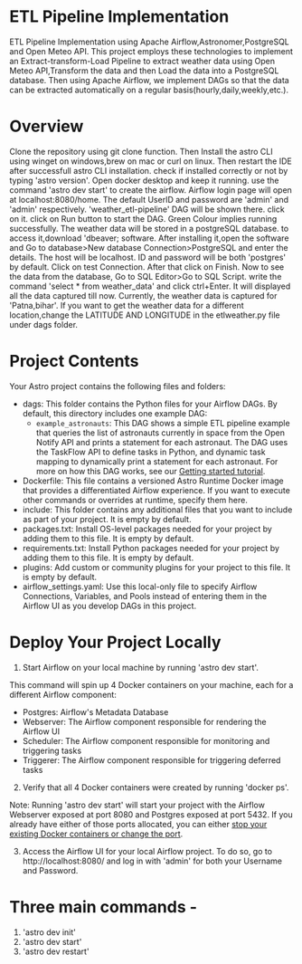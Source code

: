 ETL Pipeline Implementation
===========================

ETL Pipeline Implementation using Apache Airflow,Astronomer,PostgreSQL and Open Meteo API. This project employs these technologies to implement an Extract-transform-Load Pipeline to extract weather data using Open Meteo API,Transform the data and then Load the data into a PostgreSQL database. Then using Apache Airflow, we implement DAGs so that the data can be extracted automatically on a regular basis(hourly,daily,weekly,etc.).

Overview
========

Clone the repository using git clone function. Then Install the astro CLI using winget on windows,brew on mac or curl on linux. Then restart the IDE after successfull astro CLI installation. check if installed correctly or not by typing 'astro version'. Open docker desktop and keep it running. use the command 'astro dev start' to create the airflow. Airflow login page will open at localhost:8080/home. The default UserID and password are 'admin' and 'admin' respectively. 'weather_etl-pipeline' DAG will be shown there. click on it. click on Run button to start the DAG. Green Colour implies running successfully. The weather data will be stored in a postgreSQL database. to access it,download 'dbeaver; software. After installing it,open the software and Go to database>New database Connection>PostgreSQL and enter the details. The host will be localhost. ID and password will be both 'postgres' by default. Click on test Connection. After that click on Finish. Now to see the data from the database, Go to SQL Editor>Go to SQL Script. write the command 'select * from weather_data' and click ctrl+Enter. It will displayed all the data captured till now. Currently, the weather data is captured for 'Patna,bihar'. If you want to get the weather data for a different location,change the LATITUDE AND LONGITUDE in the etlweather.py file under dags folder.

Project Contents
================

Your Astro project contains the following files and folders:

- dags: This folder contains the Python files for your Airflow DAGs. By default, this directory includes one example DAG:
    - `example_astronauts`: This DAG shows a simple ETL pipeline example that queries the list of astronauts currently in space from the Open Notify API and prints a statement for each astronaut. The DAG uses the TaskFlow API to define tasks in Python, and dynamic task mapping to dynamically print a statement for each astronaut. For more on how this DAG works, see our [Getting started tutorial](https://www.astronomer.io/docs/learn/get-started-with-airflow).
- Dockerfile: This file contains a versioned Astro Runtime Docker image that provides a differentiated Airflow experience. If you want to execute other commands or overrides at runtime, specify them here.
- include: This folder contains any additional files that you want to include as part of your project. It is empty by default.
- packages.txt: Install OS-level packages needed for your project by adding them to this file. It is empty by default.
- requirements.txt: Install Python packages needed for your project by adding them to this file. It is empty by default.
- plugins: Add custom or community plugins for your project to this file. It is empty by default.
- airflow_settings.yaml: Use this local-only file to specify Airflow Connections, Variables, and Pools instead of entering them in the Airflow UI as you develop DAGs in this project.

Deploy Your Project Locally
===========================

1. Start Airflow on your local machine by running 'astro dev start'.

This command will spin up 4 Docker containers on your machine, each for a different Airflow component:

- Postgres: Airflow's Metadata Database
- Webserver: The Airflow component responsible for rendering the Airflow UI
- Scheduler: The Airflow component responsible for monitoring and triggering tasks
- Triggerer: The Airflow component responsible for triggering deferred tasks

2. Verify that all 4 Docker containers were created by running 'docker ps'.

Note: Running 'astro dev start' will start your project with the Airflow Webserver exposed at port 8080 and Postgres exposed at port 5432. If you already have either of those ports allocated, you can either [stop your existing Docker containers or change the port](https://www.astronomer.io/docs/astro/cli/troubleshoot-locally#ports-are-not-available-for-my-local-airflow-webserver).

3. Access the Airflow UI for your local Airflow project. To do so, go to http://localhost:8080/ and log in with 'admin' for both your Username and Password.



# Three main commands -
 1. 'astro dev init'
 2. 'astro dev start'
 3. 'astro dev restart'